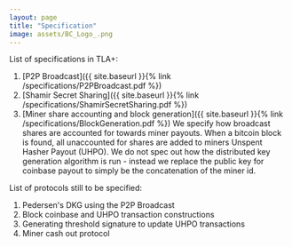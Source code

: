 ```yaml
---
layout: page
title: "Specification"
image: assets/BC_Logo_.png
---
```


List of specifications in TLA+:

1. [P2P Broadcast]({{ site.baseurl }}{% link /specifications/P2PBroadcast.pdf %})
2. [Shamir Secret Sharing]({{ site.baseurl }}{% link /specifications/ShamirSecretSharing.pdf %})
3. [Miner share accounting and block generation]({{ site.baseurl }}{%
   link /specifications/BlockGeneration.pdf %}) We specify how
   broadcast shares are accounted for towards miner payouts. When a
   bitcoin block is found, all unaccounted for shares are added to
   miners Unspent Hasher Payout (UHPO). We do not spec out how the
   distributed key generation algorithm is run - instead we replace the
   public key for coinbase payout to simply be the concatenation of
   the miner id.


List of protocols still to be specified:

1. Pedersen's DKG using the P2P Broadcast
2. Block coinbase and UHPO transaction constructions
3. Generating threshold signature to update UHPO transactions
4. Miner cash out protocol
